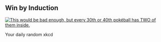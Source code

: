 ## Win by Induction
[![This would be bad enough, but every 30th or 40th pokéball has TWO of them inside.](https://imgs.xkcd.com/comics/win_by_induction.png)](https://xkcd.com/1516/ "This would be bad enough, but every 30th or 40th pokéball has TWO of them inside.")

Your daily random xkcd

